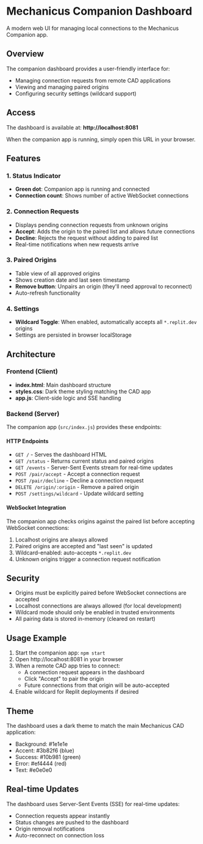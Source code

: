 # Mechanicus Companion Dashboard

A modern web UI for managing local connections to the Mechanicus Companion app.

## Overview

The companion dashboard provides a user-friendly interface for:
- Managing connection requests from remote CAD applications
- Viewing and managing paired origins
- Configuring security settings (wildcard support)

## Access

The dashboard is available at: **http://localhost:8081**

When the companion app is running, simply open this URL in your browser.

## Features

### 1. Status Indicator
- **Green dot**: Companion app is running and connected
- **Connection count**: Shows number of active WebSocket connections

### 2. Connection Requests
- Displays pending connection requests from unknown origins
- **Accept**: Adds the origin to the paired list and allows future connections
- **Decline**: Rejects the request without adding to paired list
- Real-time notifications when new requests arrive

### 3. Paired Origins
- Table view of all approved origins
- Shows creation date and last seen timestamp
- **Remove button**: Unpairs an origin (they'll need approval to reconnect)
- Auto-refresh functionality

### 4. Settings
- **Wildcard Toggle**: When enabled, automatically accepts all `*.replit.dev` origins
- Settings are persisted in browser localStorage

## Architecture

### Frontend (Client)
- **index.html**: Main dashboard structure
- **styles.css**: Dark theme styling matching the CAD app
- **app.js**: Client-side logic and SSE handling

### Backend (Server)
The companion app (`src/index.js`) provides these endpoints:

#### HTTP Endpoints
- `GET /` - Serves the dashboard HTML
- `GET /status` - Returns current status and paired origins
- `GET /events` - Server-Sent Events stream for real-time updates
- `POST /pair/accept` - Accept a connection request
- `POST /pair/decline` - Decline a connection request
- `DELETE /origin/:origin` - Remove a paired origin
- `POST /settings/wildcard` - Update wildcard setting

#### WebSocket Integration
The companion app checks origins against the paired list before accepting WebSocket connections:
1. Localhost origins are always allowed
2. Paired origins are accepted and "last seen" is updated
3. Wildcard-enabled: auto-accepts `*.replit.dev`
4. Unknown origins trigger a connection request notification

## Security

- Origins must be explicitly paired before WebSocket connections are accepted
- Localhost connections are always allowed (for local development)
- Wildcard mode should only be enabled in trusted environments
- All pairing data is stored in-memory (cleared on restart)

## Usage Example

1. Start the companion app: `npm start`
2. Open http://localhost:8081 in your browser
3. When a remote CAD app tries to connect:
   - A connection request appears in the dashboard
   - Click "Accept" to pair the origin
   - Future connections from that origin will be auto-accepted
4. Enable wildcard for Replit deployments if desired

## Theme

The dashboard uses a dark theme to match the main Mechanicus CAD application:
- Background: #1e1e1e
- Accent: #3b82f6 (blue)
- Success: #10b981 (green)
- Error: #ef4444 (red)
- Text: #e0e0e0

## Real-time Updates

The dashboard uses Server-Sent Events (SSE) for real-time updates:
- Connection requests appear instantly
- Status changes are pushed to the dashboard
- Origin removal notifications
- Auto-reconnect on connection loss
